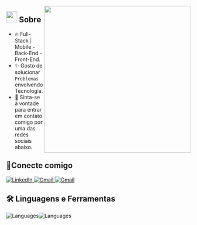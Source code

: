 <picture> <img align="right" src="https://media2.dev.to/dynamic/image/width=800%2Cheight=%2Cfit=scale-down%2Cgravity=auto%2Cformat=auto/https%3A%2F%2Fdev-to-uploads.s3.amazonaws.com%2Fuploads%2Farticles%2For68a2tqrbm5t5d36bwa.gif" width = 400px ></picture>

## <picture><img src = "https://icons.iconarchive.com/icons/alecive/flatwoken/512/Apps-Terminal-Pc-104-icon.png" width = 30px></picture> Sobre


- 🔥 Full-Stack | Mobile - Back-End - Front-End.
- ✨ Gosto de solucionar `Problemas` envolvendo Tecnologia.
- 📱 Sinta-se à vontade para entrar em contato comigo por uma das redes sociais abaixo.

## 📱Conecte comigo
<a href="https://www.linkedin.com/in/andr%C3%A9-luiz-da-silva/" target="_blank">
  <img src="https://img.shields.io/badge/LinkedIn-0A66C2?style=for-the-badge&logo=linkedin&logoColor=white" alt="LinkedIn">
</a>
<a href="mailto:andreluiz.dev.br@gmail.com">
  <img src="https://img.shields.io/badge/Gmail-D14836?style=for-the-badge&logo=gmail&logoColor=white" alt="Gmail">
</a>
<a href="https://www.instagram.com/andrev_semr/">
  <img src="https://img.shields.io/badge/Instagram-E4405F?style=for-the-badge&logo=instagram&logoColor=white" alt="Gmail">
</a>

<br>

## 🛠️ Linguagens e Ferramentas
![Languages](https://go-skill-icons.vercel.app/api/icons?i=js,ts,nodejs,express,mysql,sqlite,firebase,mongodb,nextjs)![Languages](https://go-skill-icons.vercel.app/api/icons?i=react,reactnative,tailwind,sass,git,github)
